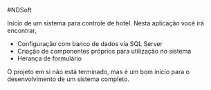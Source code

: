 #NDSoft

Início de um sistema para controle de hotel. Nesta aplicação você irá encontrar,

- Configuração com banco de dados via SQL Server
- Criação de componentes próprios para utilização no sistema
- Herança de formulário

O projeto em si não está terminado, mas é um bom início para o desenvolvimento de um sistema completo.

